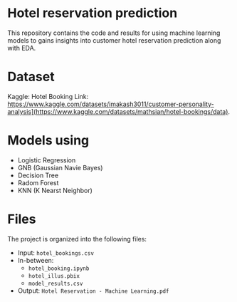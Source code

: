 # Hotel reservation prediction
This repository contains the code and results for using machine learning models to gains insights into customer hotel reservation prediction along with EDA.

# Dataset
Kaggle:  Hotel Booking
Link: https://www.kaggle.com/datasets/imakash3011/customer-personality-analysis](https://www.kaggle.com/datasets/mathsian/hotel-bookings/data).

# Models using 
- Logistic Regression
- GNB (Gaussian Navie Bayes)
- Decision Tree
- Radom Forest
- KNN (K Nearst Neighbor)

# Files
The project is organized into the following files:
- Input: `hotel_bookings.csv` 
- In-between:
  - `hotel_booking.ipynb`
  - `hotel_illus.pbix`
  - `model_results.csv`
- Output: `Hotel Reservation - Machine Learning.pdf`
